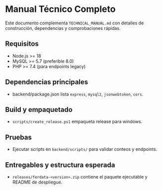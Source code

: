 # Manual Técnico Completo

Este documento complementa `TECHNICAL_MANUAL.md` con detalles de construcción, dependencias y comprobaciones rápidas.

## Requisitos
- Node.js >= 18
- MySQL >= 5.7 (preferible 8.0)
- PHP >= 7.4 (para endpoints legacy)

## Dependencias principales
- backend/package.json lista `express`, `mysql2`, `jsonwebtoken`, `cors`.

## Build y empaquetado
- `scripts/create_release.ps1` empaqueta release para windows.

## Pruebas
- Ejecutar scripts en `backend/scripts/` para validar conteos y endpoints.

## Entregables y estructura esperada
- `releases/ferdata-<version>.zip` contiene el paquete ejecutable y README de despliegue.
